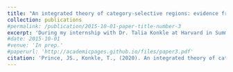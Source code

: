 ```yaml
---
title: "An integrated theory of category-selective regions: evidence from deep neural networks"
collection: publications
#permalink: /publication/2015-10-01-paper-title-number-3
excerpt: 'During my internship with Dr. Talia Konkle at Harvard in Summer 2018, I began a project on the representational structure of category-preferring regions in visual cortex. I tested competing theories of category information in the ventral visual pathway using a set of deep neural networks (DNNs) trained to perform face, scene, and object categorization. Comparing their representational match with human FFA and PPA led us to propose a theory that reconciles the modular and distributed hypotheses of information processing in the ventral stream: that these neural ROIs reflect different facets of a shared feature space supporting a wide range of downstream tasks.'
#date: 2015-10-01
#venue: 'In prep.'
#paperurl: 'http://academicpages.github.io/files/paper3.pdf'
citation: 'Prince, JS., Konkle, T., (2020). An integrated theory of category-selective regions: evidence from deep neural networks. (Paper in prep.)'
---
```

